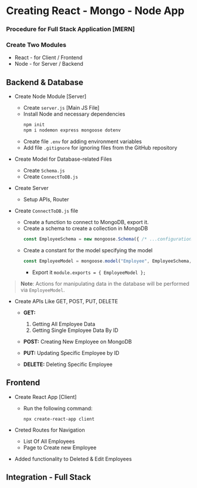 # Creating React - Mongo - Node App

### Procedure for Full Stack Application [MERN]

### Create Two Modules

- React - for Client / Frontend
- Node - for Server / Backend



## Backend & Database

- Create Node Module [Server]
  - Create `server.js` [Main JS File]
  - Install Node and necessary dependencies
    ```bash
    npm init
    npm i nodemon express mongoose dotenv
    ```
  - Create file `.env` for adding environment variables
  - Add file `.gitignore` for ignoring files from the GitHub repository



- Create Model for Database-related Files
  - Create `Schema.js`
  - Create `ConnectToDB.js`



- Create Server
  - Setup APIs, Router



- Create `ConnectToDB.js` file
  - Create a function to connect to MongoDB, export it.
  - Create a schema to create a collection in MongoDB
    ```javascript
    const EmployeeSchema = new mongoose.Schema({ /* ...configuration */ });
    ```
  - Create a constant for the model specifying the model
    ```javascript
    const EmployeeModel = mongoose.model("Employee", EmployeeSchema, "Employee");
    ```
    - Export it `module.exports = { EmployeeModel };`




> **Note**: Actions for manipulating data in the database will be performed via `EmployeeModel`.



- Create APIs Like GET, POST, PUT, DELETE

  - **GET:**
    1. Getting All Employee Data
    2. Getting Single Employee Data By ID

  - **POST:**
    Creating New Employee on MongoDB

  - **PUT:**
    Updating Specific Employee by ID

  - **DELETE:**
    Deleting Specific Employee





## Frontend

- Create React App [Client]
  - Run the following command:
    ```
    npx create-react-app client
    ```

- Creted Routes for Navigation 
  - List Of All Employees
  - Page to Create new Employee

- Added functionality to Deleted & Edit Employees






## Integration - Full Stack
